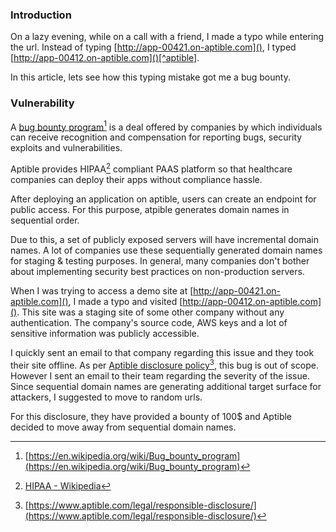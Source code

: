 <!--
.. title: A Typo Got Me $100 Bug Bounty
.. slug: typo-lead-to-bug-bounty
.. date: 2021-10-25 08:52:19 UTC+05:30
.. tags: bug-bounty, musings
.. category:
.. link:
.. description:
.. type: text
-->

### Introduction

On a lazy evening, while on a call with a friend, I made a typo while entering the url. Instead of typing [http://app-00421.on-aptible.com](), I typed [http://app-00412.on-aptible.com]()[^aptible].


In this article, lets see how this typing mistake got me a bug bounty.


### Vulnerability

A [bug bounty program]()[^bb] is a deal offered by companies by which individuals can receive recognition and compensation for reporting bugs, security exploits and vulnerabilities.

Aptible provides HIPAA[^hipaa] compliant PAAS platform so that healthcare companies can deploy their apps without compliance hassle.

After deploying an application on aptible, users can create an endpoint for public access. For this purpose, atpible generates domain names in sequential order.

Due to this, a set of publicly exposed servers will have incremental domain names. A lot of companies use these sequentially generated domain names for staging & testing purposes. In general, many companies don't bother about implementing security best practices on non-production servers.

When I was trying to access a demo site at [http://app-00421.on-aptible.com](), I made a typo and visited [http://app-00412.on-aptible.com](). This site was a staging site of some other company without any authentication. The company's source code, AWS keys and a lot of sensitive information was publicly accessible.

I quickly sent an email to that company regarding this issue and they took their site offline. As per [Aptible disclosure policy]()[^disclosure], this bug is out of scope. However I sent an email to their team regarding the severity of the issue. Since sequential domain names are generating additional target surface for attackers, I suggested to move to random urls.

For this disclosure, they have provided a bounty of 100$ and Aptible decided to move away from sequential domain names.



[^aptible]: URL has been changed for anonymity.

[^bb]: [https://en.wikipedia.org/wiki/Bug_bounty_program](https://en.wikipedia.org/wiki/Bug_bounty_program)

[^hipaa]: [HIPAA - Wikipedia](https://en.wikipedia.org/wiki/Health_Insurance_Portability_and_Accountability_Act)

[^disclosure]: [https://www.aptible.com/legal/responsible-disclosure/](https://www.aptible.com/legal/responsible-disclosure/)
